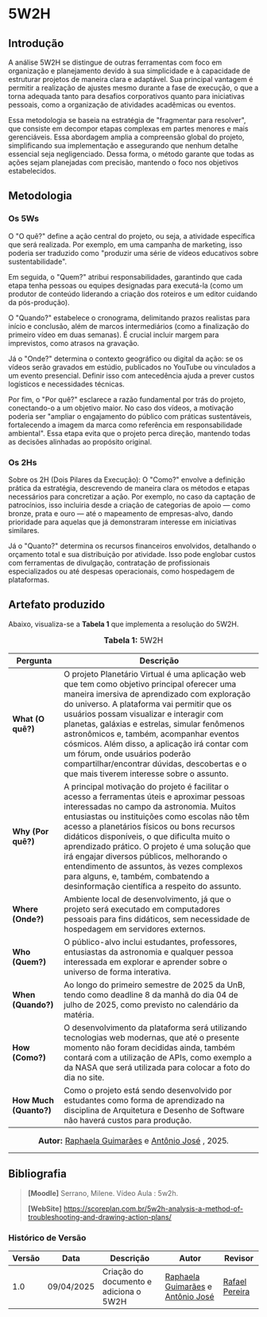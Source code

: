 # 5W2H

 ## Introdução

A análise 5W2H se distingue de outras ferramentas com foco em organização e planejamento devido à sua simplicidade e à capacidade de estruturar projetos de maneira clara e adaptável. Sua principal vantagem é permitir a realização de ajustes mesmo durante a fase de execução, o que a torna adequada tanto para desafios corporativos quanto para iniciativas pessoais, como a organização de atividades acadêmicas ou eventos.

Essa metodologia se baseia na estratégia de "fragmentar para resolver", que consiste em decompor etapas complexas em partes menores e mais gerenciáveis. Essa abordagem amplia a compreensão global do projeto, simplificando sua implementação e assegurando que nenhum detalhe essencial seja negligenciado. Dessa forma, o método garante que todas as ações sejam planejadas com precisão, mantendo o foco nos objetivos estabelecidos.

## Metodologia

### Os 5Ws

O "O quê?" define a ação central do projeto, ou seja, a atividade específica que será realizada. Por exemplo, em uma campanha de marketing, isso poderia ser traduzido como "produzir uma série de vídeos educativos sobre sustentabilidade". 

Em seguida, o "Quem?" atribui responsabilidades, garantindo que cada etapa tenha pessoas ou equipes designadas para executá-la (como um produtor de conteúdo liderando a criação dos roteiros e um editor cuidando da pós-produção).

O "Quando?" estabelece o cronograma, delimitando prazos realistas para início e conclusão, além de marcos intermediários (como a finalização do primeiro vídeo em duas semanas). É crucial incluir margem para imprevistos, como atrasos na gravação. 

Já o "Onde?" determina o contexto geográfico ou digital da ação: se os vídeos serão gravados em estúdio, publicados no YouTube ou vinculados a um evento presencial. Definir isso com antecedência ajuda a prever custos logísticos e necessidades técnicas.

Por fim, o "Por quê?" esclarece a razão fundamental por trás do projeto, conectando-o a um objetivo maior. No caso dos vídeos, a motivação poderia ser "ampliar o engajamento do público com práticas sustentáveis, fortalecendo a imagem da marca como referência em responsabilidade ambiental". Essa etapa evita que o projeto perca direção, mantendo todas as decisões alinhadas ao propósito original.


### Os 2Hs
Sobre os 2H (Dois Pilares da Execução):
O "Como?" envolve a definição prática da estratégia, descrevendo de maneira clara os métodos e etapas necessários para concretizar a ação. Por exemplo, no caso da captação de patrocínios, isso incluiria desde a criação de categorias de apoio — como bronze, prata e ouro — até o mapeamento de empresas-alvo, dando prioridade para aquelas que já demonstraram interesse em iniciativas similares.

Já o "Quanto?" determina os recursos financeiros envolvidos, detalhando o orçamento total e sua distribuição por atividade. Isso pode englobar custos com ferramentas de divulgação, contratação de profissionais especializados ou até despesas operacionais, como hospedagem de plataformas.

## Artefato produzido

Abaixo, visualiza-se a **Tabela 1** que implementa a resolução do 5W2H.


<font size="3"><p style="text-align: center"><b>Tabela 1:</b> 5W2H</p></font>


| Pergunta | Descrição |
|----------|-----------|
| **What (O quê?)** | O projeto Planetário Virtual é uma aplicação web que tem como objetivo principal oferecer uma maneira imersiva de aprendizado com exploração do universo. A plataforma vai permitir que os usuários possam visualizar e interagir com planetas, galáxias e estrelas, simular fenômenos astronômicos e, também, acompanhar eventos cósmicos. Além disso, a aplicação irá contar com um fórum, onde usuários poderão compartilhar/encontrar dúvidas, descobertas e o que mais tiverem interesse sobre o assunto. |
| **Why (Por quê?)** | A principal motivação do projeto é facilitar o acesso a ferramentas úteis e aproximar pessoas interessadas no campo da astronomia. Muitos entusiastas ou instituições como escolas não têm acesso a planetários físicos ou bons recursos didáticos disponíveis, o que dificulta muito o aprendizado prático. O projeto é uma solução que irá engajar diversos públicos, melhorando o entendimento de assuntos, às vezes complexos para alguns, e, também, combatendo a desinformação científica a respeito do assunto. |
| **Where (Onde?)** | Ambiente local de desenvolvimento, já que o projeto será executado em computadores pessoais para fins didáticos, sem necessidade de hospedagem em servidores externos. |
| **Who (Quem?)** | O público-alvo inclui estudantes, professores, entusiastas da astronomia e qualquer pessoa interessada em explorar e aprender sobre o universo de forma interativa. |
| **When (Quando?)** | Ao longo do primeiro semestre de 2025 da UnB, tendo como deadline 8 da manhã do dia 04 de julho de 2025, como previsto no calendário da matéria. |
| **How (Como?)** | O desenvolvimento da plataforma será utilizando tecnologias web modernas, que até o presente momento não foram decididas ainda, também contará com a utilização de APIs, como exemplo a da NASA que será utilizada para colocar a foto do dia no site. |
| **How Much (Quanto?)** | Como o projeto está sendo desenvolvido por estudantes como forma de aprendizado na disciplina de Arquitetura e Desenho de Software não haverá custos para produção. |


<font size="3"><p style="text-align: center"><b>Autor:</b> [Raphaela Guimarães](https://github.com/raphaiela) e [Antônio José](https://github.com/antonioleaojr) , 2025.</p></font>

---

## Bibliografia


> **[Moodle]** Serrano, Milene. Vídeo Aula : 5w2h.
>
> **[WebSite]** <a href="dt">https://scoreplan.com.br/5w2h-analysis-a-method-of-troubleshooting-and-drawing-action-plans/</a>


### Histórico de Versão

| Versão | Data       | Descrição                                      | Autor               | Revisor            |
|--------|------------|------------------------------------------------|---------------------|--------------------|
| 1.0    | 09/04/2025 | Criação do documento e adiciona o 5W2H | [Raphaela Guimarães](https://github.com/raphaiela) e [Antônio José](https://github.com/antonioleaojr)          |  [Rafael Pereira](https://github.com/rafgpereira)  |